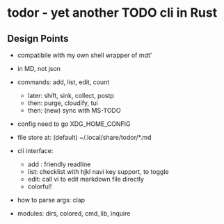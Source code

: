 # todor - yet another TODO cli in Rust

## Design Points

- compatibile with my own shell wrapper of mdt'
- in MD, not json
- commands: add, list, edit, count
  - later: shift, sink, collect, postp
  - then: purge, cloudify, tui
  - then: (new) sync with MS-TODO

- config need to go XDG_HOME_CONFIG
- file store at: (default) ~/.local/share/todor/*.md

- cli interface:
  - add : friendly readline
  - list: checklist with hjkl navi key support, <space> to toggle
  - edit: call vi to edit markdown file directly
  - colorful!

- how to parse args: clap
- modules: dirs, colored, cmd_lib, inquire


